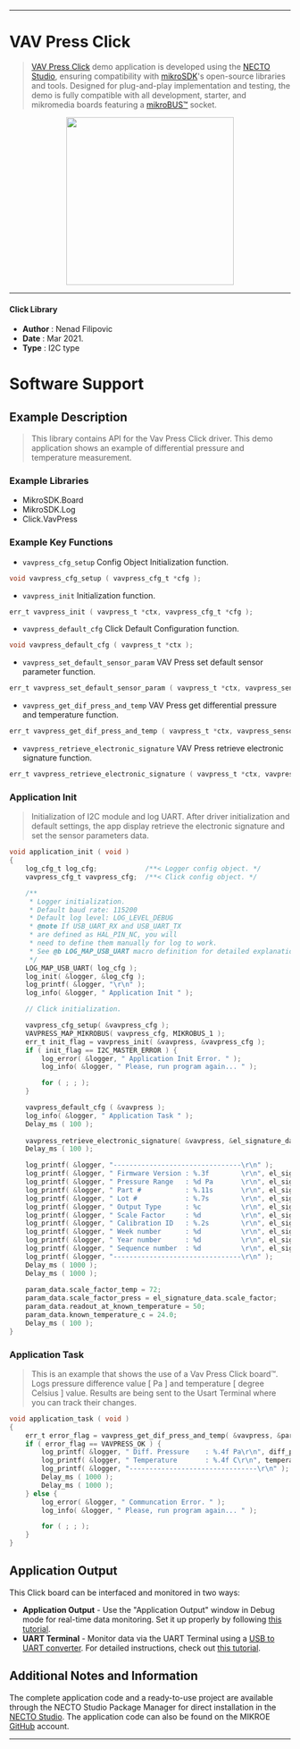 
---
# VAV Press Click

> [VAV Press Click](https://www.mikroe.com/?pid_product=MIKROE-4667) demo application is developed using
the [NECTO Studio](https://www.mikroe.com/necto), ensuring compatibility with [mikroSDK](https://www.mikroe.com/mikrosdk)'s
open-source libraries and tools. Designed for plug-and-play implementation and testing, the demo is fully compatible with
all development, starter, and mikromedia boards featuring a [mikroBUS&trade;](https://www.mikroe.com/mikrobus) socket.

<p align="center">
  <img src="https://www.mikroe.com/?pid_product=MIKROE-4667&image=1" height=300px>
</p>

---

#### Click Library

- **Author**        : Nenad Filipovic
- **Date**          : Mar 2021.
- **Type**          : I2C type

# Software Support

## Example Description

> This library contains API for the Vav Press Click driver.
> This demo application shows an example of 
> differential pressure and temperature measurement.

### Example Libraries

- MikroSDK.Board
- MikroSDK.Log
- Click.VavPress

### Example Key Functions

- `vavpress_cfg_setup` Config Object Initialization function.
```c
void vavpress_cfg_setup ( vavpress_cfg_t *cfg );
```

- `vavpress_init` Initialization function.
```c
err_t vavpress_init ( vavpress_t *ctx, vavpress_cfg_t *cfg );
```

- `vavpress_default_cfg` Click Default Configuration function.
```c
void vavpress_default_cfg ( vavpress_t *ctx );
```

- `vavpress_set_default_sensor_param` VAV Press set default sensor parameter function.
```c
err_t vavpress_set_default_sensor_param ( vavpress_t *ctx, vavpress_sensor_param_data_t *param_data );
```

- `vavpress_get_dif_press_and_temp` VAV Press get differential pressure and temperature function.
```c
err_t vavpress_get_dif_press_and_temp ( vavpress_t *ctx, vavpress_sensor_param_data_t *param_data, float *diff_press, float *temperature );
```

- `vavpress_retrieve_electronic_signature` VAV Press retrieve electronic signature function.
```c
err_t vavpress_retrieve_electronic_signature ( vavpress_t *ctx, vavpress_el_signature_data_t *el_signature_data );
```

### Application Init

> Initialization of I2C module and log UART.
> After driver initialization and default settings, 
> the app display retrieve the electronic signature 
> and set the sensor parameters data.

```c
void application_init ( void ) 
{
    log_cfg_t log_cfg;            /**< Logger config object. */
    vavpress_cfg_t vavpress_cfg;  /**< Click config object. */

    /** 
     * Logger initialization.
     * Default baud rate: 115200
     * Default log level: LOG_LEVEL_DEBUG
     * @note If USB_UART_RX and USB_UART_TX 
     * are defined as HAL_PIN_NC, you will 
     * need to define them manually for log to work. 
     * See @b LOG_MAP_USB_UART macro definition for detailed explanation.
     */
    LOG_MAP_USB_UART( log_cfg );
    log_init( &logger, &log_cfg );
    log_printf( &logger, "\r\n" );
    log_info( &logger, " Application Init " );

    // Click initialization.

    vavpress_cfg_setup( &vavpress_cfg );
    VAVPRESS_MAP_MIKROBUS( vavpress_cfg, MIKROBUS_1 );
    err_t init_flag = vavpress_init( &vavpress, &vavpress_cfg );
    if ( init_flag == I2C_MASTER_ERROR ) {
        log_error( &logger, " Application Init Error. " );
        log_info( &logger, " Please, run program again... " );

        for ( ; ; );
    }

    vavpress_default_cfg ( &vavpress );
    log_info( &logger, " Application Task " );
    Delay_ms ( 100 );
    
    vavpress_retrieve_electronic_signature( &vavpress, &el_signature_data );
    Delay_ms ( 100 );

    log_printf( &logger, "--------------------------------\r\n" );
    log_printf( &logger, " Firmware Version : %.3f        \r\n", el_signature_data.firmware_version );
    log_printf( &logger, " Pressure Range   : %d Pa       \r\n", el_signature_data.pressure_range );
    log_printf( &logger, " Part #           : %.11s       \r\n", el_signature_data.part_number );
    log_printf( &logger, " Lot #            : %.7s        \r\n", el_signature_data.lot_number );
    log_printf( &logger, " Output Type      : %c          \r\n", el_signature_data.output_type );
    log_printf( &logger, " Scale Factor     : %d          \r\n", el_signature_data.scale_factor );
    log_printf( &logger, " Calibration ID   : %.2s        \r\n", el_signature_data.calibration_id );
    log_printf( &logger, " Week number      : %d          \r\n", el_signature_data.week_number );
    log_printf( &logger, " Year number      : %d          \r\n", el_signature_data.year_number );
    log_printf( &logger, " Sequence number  : %d          \r\n", el_signature_data.sequence_number );
    log_printf( &logger, "--------------------------------\r\n" );
    Delay_ms ( 1000 );
    Delay_ms ( 1000 );
    
    param_data.scale_factor_temp = 72;
    param_data.scale_factor_press = el_signature_data.scale_factor;
    param_data.readout_at_known_temperature = 50;
    param_data.known_temperature_c = 24.0;
    Delay_ms ( 100 );
}
```

### Application Task

> This is an example that shows the use of a Vav Press Click board&trade;.
> Logs pressure difference value [ Pa ] and temperature [ degree Celsius ] value.
> Results are being sent to the Usart Terminal where you can track their changes.

```c
void application_task ( void ) 
{   
    err_t error_flag = vavpress_get_dif_press_and_temp( &vavpress, &param_data, &diff_press, &temperature );
    if ( error_flag == VAVPRESS_OK ) {
        log_printf( &logger, " Diff. Pressure    : %.4f Pa\r\n", diff_press );
        log_printf( &logger, " Temperature       : %.4f C\r\n", temperature );
        log_printf( &logger, "--------------------------------\r\n" );
        Delay_ms ( 1000 );
        Delay_ms ( 1000 );
    } else {
        log_error( &logger, " Communcation Error. " );
        log_info( &logger, " Please, run program again... " );

        for ( ; ; );
    }
}
```

## Application Output

This Click board can be interfaced and monitored in two ways:
- **Application Output** - Use the "Application Output" window in Debug mode for real-time data monitoring.
Set it up properly by following [this tutorial](https://www.youtube.com/watch?v=ta5yyk1Woy4).
- **UART Terminal** - Monitor data via the UART Terminal using
a [USB to UART converter](https://www.mikroe.com/click/interface/usb?interface*=uart,uart). For detailed instructions,
check out [this tutorial](https://help.mikroe.com/necto/v2/Getting%20Started/Tools/UARTTerminalTool).

## Additional Notes and Information

The complete application code and a ready-to-use project are available through the NECTO Studio Package Manager for 
direct installation in the [NECTO Studio](https://www.mikroe.com/necto). The application code can also be found on
the MIKROE [GitHub](https://github.com/MikroElektronika/mikrosdk_click_v2) account.

---
